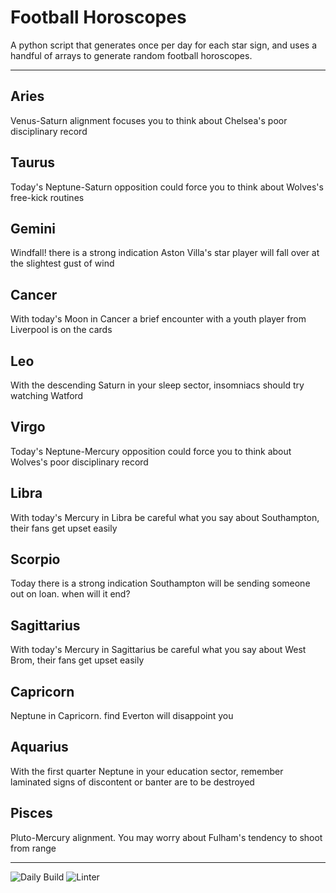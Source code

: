 # Football Horoscopes

A python script that generates once per day for each star sign, and uses a handful of arrays to generate random football horoscopes.

---

<!-- horoscopes_item starts -->
<h2>Aries</h2><p>Venus-Saturn alignment focuses you to think about Chelsea's poor disciplinary record</p><h2>Taurus</h2><p>Today's Neptune-Saturn opposition could force you to think about Wolves's free-kick routines</p><h2>Gemini</h2><p>Windfall! there is a strong indication Aston Villa's star player will fall over at the slightest gust of wind</p><h2>Cancer</h2><p>With today's Moon in Cancer a brief encounter with a youth player from Liverpool is on the cards</p><h2>Leo</h2><p>With the descending Saturn in your sleep sector, insomniacs should try watching Watford</p><h2>Virgo</h2><p>Today's Neptune-Mercury opposition could force you to think about Wolves's poor disciplinary record</p><h2>Libra</h2><p>With today's Mercury in Libra be careful what you say about Southampton, their fans get upset easily</p><h2>Scorpio</h2><p>Today there is a strong indication Southampton will be sending someone out on loan. when will it end?</p><h2>Sagittarius</h2><p>With today's Mercury in Sagittarius be careful what you say about West Brom, their fans get upset easily</p><h2>Capricorn</h2><p>Neptune in Capricorn. find Everton will disappoint you</p><h2>Aquarius</h2><p>With the first quarter Neptune in your education sector, remember laminated signs of discontent or banter are to be destroyed</p><h2>Pisces</h2><p>Pluto-Mercury alignment. You may worry about Fulham's tendency to shoot from range</p>
<!-- horoscopes_item ends -->

---

![Daily Build](https://github.com/MatBenfield/horofootball.thechels.uk/workflows/Daily%20Build/badge.svg) ![Linter](https://github.com/MatBenfield/horofootball.thechels.uk/workflows/Linter/badge.svg)

